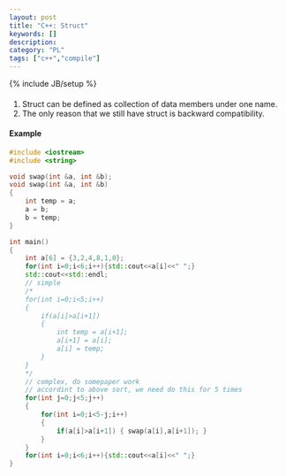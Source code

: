 ```yaml
--- 
layout: post 
title: "C++: Struct" 
keywords: [] 
description: 
category: "PL"
tags: ["c++","compile"]
--- 
```

{% include JB/setup %}

####
1. Struct can be defined as collection of data members under one name.
2. The only reason that we still have struct is backward compatibility.



#### Example
```cpp
#include <iostream>
#include <string>

void swap(int &a, int &b);
void swap(int &a, int &b)
{
	int temp = a;
	a = b;
	b = temp;
}

int main()
{
	int a[6] = {3,2,4,8,1,0};
	for(int i=0;i<6;i++){std::cout<<a[i]<<" ";}
	std::cout<<std::endl;
    // simple
	/*
	for(int i=0;i<5;i++)
	{
		if(a[i]>a[i+1])
		{
			int temp = a[i+1];
			a[i+1] = a[i];
			a[i] = temp;
		}
	}
	*/
	// complex, do somepaper work
	// accordint to above sort, we need do this for 5 times
	for(int j=0;j<5;j++)
	{
		for(int i=0;i<5-j;i++)
		{
			if(a[i]>a[i+1]) { swap(a[i],a[i+1]); }
		}
	}
	for(int i=0;i<6;i++){std::cout<<a[i]<<" ";}
}

```
